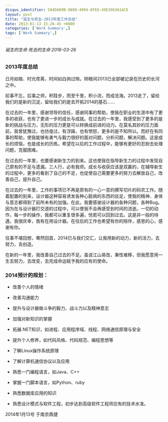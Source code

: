 ```yaml
---
disqus_identifier: 584DA09B-9888-4094-8FE6-49E39E461ACE
layout: post
title: "诞生与死去-2013年度工作总结"
date: 2013-01-13 15-26-45 +0800
categories: ['Work Summary',]
tags: ['Work Summary',]
---
```

###### 诞生的生命 死去的生命 2016-03-26

### 2013年度总结

日月如梭、时光荏苒，时间如白驹过隙。转眼间2013已全部被记录在历史的长河之中。

前事不忘，后事之师，积跬步，而至千里，积小流，而成沧海。2013走了，留给我们的是新的沉淀，留给我们的是去开拓2014的基石……

在过去的一年里，感谢领导的信任，感谢同事的帮助，使我在职业的生涯中有了更多的收获，也有了更进一步的成长与成就。在过去的一年里，我感受到了更多的是新的挑战与压力，无形的压力更是可以转换成前进的动力。在莫名其妙的压力面前，我曾犹豫过，也彷徨过，有浮躁，也有愤怒，更多的是不知所以。而好在有同事的帮助，使我能够有勇气与毅力很好的面对问题，分析问题，解决问题。这是成长的烦恼，也是成长的历练。希望在以后的工作过程中，能够有更好的忍耐去处理问题，克服困难。

在过去的一年里，也要感谢新生力的到来。这也使我在指导新生力的过程中发现自己原有的不足与遗漏。三人行，必有我师。成长与收获应该是双赢的，在辅导新生的过程中，更多的看到了自己的不足，也促使自己需要更多的努力去解放自己，改善自己，提升自己。

在过去的一年里，工作的事项已不再是原有的一心一意的撰写切片的码农工作。随着配置的到来，设计器这种容易诱发各种心脏病的东西的驻足，使我的精神、身体与意志都得到了前所未有的加强。在此，我要感谢设计器的各种问题，各种Bug。因为在与设计器打交道的过程中，可以使我不会再感受到时间的流逝。一切的动作，每一步的操作，我都可以重复很多遍，恍若可以回到过去。这是非一般的待遇，我很庆幸，我有在用设计器。在往后的工作也希望有你的陪伴，感恩的心，感谢有你。

往事不堪回想，蓦然回首，2014已与我们交汇，让我用新的动力，新的活力，去努力，去创造。

在新的一年里，我改善自己过去的不足。虽说江山易改，秉性难移，但我愿意用一生去努力，去改变，去完成命运赋予我的应有的使命。

### 2014预计的规划：

* 改善个人的情绪
* 改善沟通能力
* 提升与设计器做斗争的毅力、战斗力以及精神意志
* 加强对新知识的掌握

* 拓展.NET知识，如进程、应用程序域、线程、网络通信原理与安全
* 提升个人修养，如代码风格、代码规范、编程思想等
* 了解Linux操作系统原理
* 了解计算机通信协议以及应用
* 熟悉一门编程语言，如Java、C++
* 掌握一门脚本语言，如Python、ruby
* 熟悉数据库应用的知识
* 熟悉设计模式与软件工程，初步达到高级软件工程师应有的技术水准。

 

2014年1月13号 于南京鼎捷
